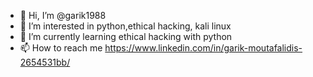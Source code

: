 - 👋 Hi, I’m @garik1988
- 👀 I’m interested in python,ethical hacking, kali linux
- 🌱 I’m currently learning ethical hacking with python
- 📫 How to reach me https://www.linkedin.com/in/garik-moutafalidis-2654531bb/ 

